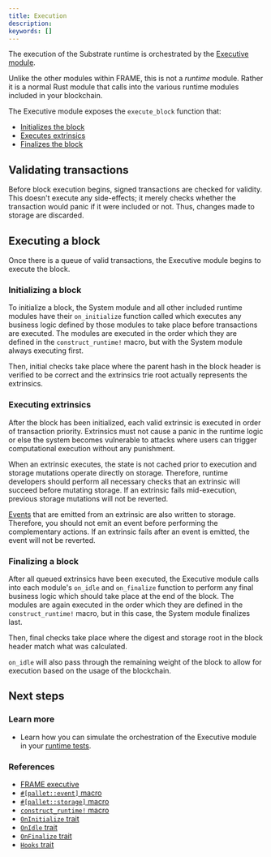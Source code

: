 ```yaml
---
title: Execution
description:
keywords: []
---
```


The execution of the Substrate runtime is orchestrated by the [Executive module](/reference/frame-pallets#executive-module).

Unlike the other modules within FRAME, this is not a _runtime_ module. Rather it is a normal Rust module
that calls into the various runtime modules included in your blockchain.

The Executive module exposes the `execute_block` function that:

- [Initializes the block](#initializing-a-block)
- [Executes extrinsics](#executing-extrinsics)
- [Finalizes the block](#finalizing-a-block)

## Validating transactions

Before block execution begins, signed transactions are checked for validity. This doesn't execute any
side-effects; it merely checks whether the transaction would panic if it were included or not. Thus,
changes made to storage are discarded.

## Executing a block

Once there is a queue of valid transactions, the Executive module begins to execute the block.

### Initializing a block

To initialize a block, the System module and all other included runtime modules have their
`on_initialize` function called which executes any business logic defined by those modules to take
place before transactions are executed. The modules are executed in the order which they are defined
in the `construct_runtime!` macro, but with the System module always executing first.

Then, initial checks take place where the parent hash in the block header is verified to be correct
and the extrinsics trie root actually represents the extrinsics.

### Executing extrinsics

After the block has been initialized, each valid extrinsic is executed in order of transaction
priority. Extrinsics must not cause a panic in the runtime logic or else the system becomes
vulnerable to attacks where users can trigger computational execution without any punishment.

When an extrinsic executes, the state is not cached prior to execution and storage mutations operate
directly on storage. Therefore, runtime developers should perform all necessary checks that an
extrinsic will succeed before mutating storage. If an extrinsic fails mid-execution, previous
storage mutations will not be reverted.

[Events](/v3/runtime/events-and-errors) that are emitted from an extrinsic are also written to storage. Therefore, you
should not emit an event before performing the complementary actions. If an extrinsic fails after an
event is emitted, the event will not be reverted.

### Finalizing a block

After all queued extrinsics have been executed, the Executive module calls into each module's
`on_idle` and `on_finalize` function to perform any final business logic which should take place at the end of the
block. The modules are again executed in the order which they are defined in the
`construct_runtime!` macro, but in this case, the System module finalizes last.

Then, final checks take place where the digest and storage root in the block header match what was
calculated.

`on_idle` will also pass through the remaining weight of the block to allow for execution based on the
usage of the blockchain.

## Next steps

### Learn more

- Learn how you can simulate the orchestration of the Executive module in your
  [runtime tests](/v3/runtime/testing).

### References

- [FRAME executive](https://paritytech.github.io/substrate/master/frame_executive/index.html)
- [`#[pallet::event]` macro](https://paritytech.github.io/substrate/master/frame_support/attr.pallet.html#event-palletevent-optional)
- [`#[pallet::storage]` macro](https://paritytech.github.io/substrate/master/frame_support/attr.pallet.html#storage-palletstorage-optional)
- [`construct_runtime!` macro](https://paritytech.github.io/substrate/master/frame_support/macro.construct_runtime.html)
- [`OnInitialize` trait](https://paritytech.github.io/substrate/master/frame_support/traits/trait.OnInitialize.html)
- [`OnIdle` trait](https://paritytech.github.io/substrate/master/frame_support/traits/trait.OnIdle.html)
- [`OnFinalize` trait](https://paritytech.github.io/substrate/master/frame_support/traits/trait.OnFinalize.html)
- [`Hooks` trait](https://paritytech.github.io/substrate/master/frame_support/traits/trait.Hooks.html)
